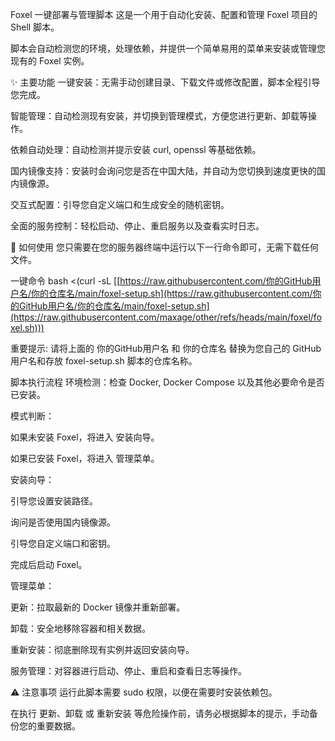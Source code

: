 Foxel 一键部署与管理脚本
这是一个用于自动化安装、配置和管理 Foxel 项目的 Shell 脚本。

脚本会自动检测您的环境，处理依赖，并提供一个简单易用的菜单来安装或管理您现有的 Foxel 实例。

✨ 主要功能
一键安装：无需手动创建目录、下载文件或修改配置，脚本全程引导您完成。

智能管理：自动检测现有安装，并切换到管理模式，方便您进行更新、卸载等操作。

依赖自动处理：自动检测并提示安装 curl, openssl 等基础依赖。

国内镜像支持：安装时会询问您是否在中国大陆，并自动为您切换到速度更快的国内镜像源。

交互式配置：引导您自定义端口和生成安全的随机密钥。

全面的服务控制：轻松启动、停止、重启服务以及查看实时日志。

🚀 如何使用
您只需要在您的服务器终端中运行以下一行命令即可，无需下载任何文件。

一键命令
bash <(curl -sL [[https://raw.githubusercontent.com/你的GitHub用户名/你的仓库名/main/foxel-setup.sh](https://raw.githubusercontent.com/你的GitHub用户名/你的仓库名/main/foxel-setup.sh](https://raw.githubusercontent.com/maxage/other/refs/heads/main/foxel/foxel.sh)))

重要提示: 请将上面的 你的GitHub用户名 和 你的仓库名 替换为您自己的 GitHub 用户名和存放 foxel-setup.sh 脚本的仓库名称。

脚本执行流程
环境检测：检查 Docker, Docker Compose 以及其他必要命令是否已安装。

模式判断：

如果未安装 Foxel，将进入 安装向导。

如果已安装 Foxel，将进入 管理菜单。

安装向导：

引导您设置安装路径。

询问是否使用国内镜像源。

引导您自定义端口和密钥。

完成后启动 Foxel。

管理菜单：

更新：拉取最新的 Docker 镜像并重新部署。

卸载：安全地移除容器和相关数据。

重新安装：彻底删除现有实例并返回安装向导。

服务管理：对容器进行启动、停止、重启和查看日志等操作。

⚠️ 注意事项
运行此脚本需要 sudo 权限，以便在需要时安装依赖包。

在执行 更新、卸载 或 重新安装 等危险操作前，请务必根据脚本的提示，手动备份您的重要数据。
